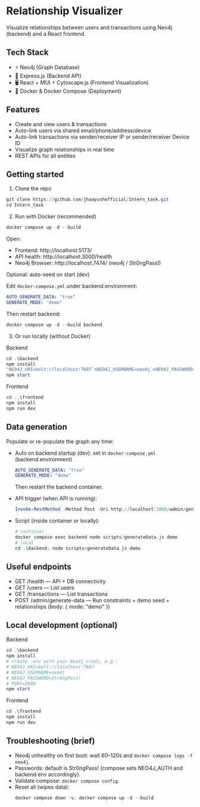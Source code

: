 # Relationship Visualizer

Visualize relationships between users and transactions using Neo4j (backend) and a React frontend.

## Tech Stack

- ⚡ Neo4j (Graph Database)
- 🔧 Express.js (Backend API)
- 🖥️ React + MUI + Cytoscape.js (Frontend Visualization)
- 🐳 Docker & Docker Compose (Deployment)

## Features

- Create and view users & transactions
- Auto-link users via shared email/phone/address/device
- Auto-link transactions via sender/receiver IP or sender/receiver Device ID
- Visualize graph relationships in real time
- REST APIs for all entities

## Getting started

1. Clone the repo

```powershell
git clone https://github.com/jhaayushofficial/Intern_task.git
cd Intern_task
```

2. Run with Docker (recommended)

```powershell
docker compose up -d --build
```

Open:

- Frontend: http://localhost:5173/
- API health: http://localhost:3000/health
- Neo4j Browser: http://localhost:7474/ (neo4j / Str0ngPass!)

Optional: auto-seed on start (dev)

Edit `docker-compose.yml` under backend.environment:

```yaml
AUTO_GENERATE_DATA: "true"
GENERATE_MODE: "demo"
```

Then restart backend:

```powershell
docker compose up -d --build backend
```

3. Or run locally (without Docker)

Backend

```powershell
cd .\backend
npm install
"NEO4J_URI=bolt://localhost:7687`nNEO4J_USERNAME=neo4j`nNEO4J_PASSWORD=Str0ngPass!`nPORT=3000" | Out-File -Encoding utf8 .env
npm start
```

Frontend

```powershell
cd ..\frontend
npm install
npm run dev
```

## Data generation

Populate or re-populate the graph any time:

- Auto on backend startup (dev): set in `docker-compose.yml` (backend.environment)

  ```yaml
  AUTO_GENERATE_DATA: "true"
  GENERATE_MODE: "demo"
  ```

  Then restart the backend container.

- API trigger (when API is running):

  ```powershell
  Invoke-RestMethod -Method Post -Uri http://localhost:3000/admin/generate-data -Body (@{ mode = 'demo' } | ConvertTo-Json) -ContentType 'application/json'
  ```

- Script (inside container or locally):
  ```powershell
  # container
  docker compose exec backend node scripts/generateData.js demo
  # local
  cd .\backend; node scripts/generateData.js demo
  ```

## Useful endpoints

- GET /health — API + DB connectivity
- GET /users — List users
- GET /transactions — List transactions
- POST /admin/generate-data — Run constraints + demo seed + relationships (body: { mode: "demo" })

## Local development (optional)

Backend

```powershell
cd .\backend
npm install
# create .env with your Neo4j creds, e.g.:
# NEO4J_URI=bolt://localhost:7687
# NEO4J_USERNAME=neo4j
# NEO4J_PASSWORD=Str0ngPass!
# PORT=3000
npm start
```

Frontend

```powershell
cd .\frontend
npm install
npm run dev
```

## Troubleshooting (brief)

- Neo4j unhealthy on first boot: wait 60–120s and `docker compose logs -f neo4j`.
- Passwords: default is Str0ngPass! (compose sets NEO4J_AUTH and backend env accordingly).
- Validate compose: `docker compose config`.
- Reset all (wipes data):
  ```powershell
  docker compose down -v; docker compose up -d --build
  ```
